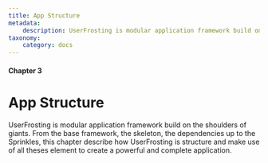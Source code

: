 ```yaml
---
title: App Structure
metadata:
    description: UserFrosting is modular application framework build on the shoulders of giants. This chapter describe how UserFrosting is structured.
taxonomy:
    category: docs
---
```


#### Chapter 3

# App Structure

UserFrosting is modular application framework build on the shoulders of giants. From the base framework, the skeleton, the dependencies up to the Sprinkles, this chapter describe how UserFrosting is structure and make use of all theses element to create a powerful and complete application.
